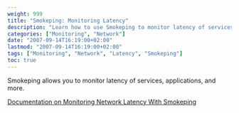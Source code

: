```yaml
---
weight: 999
title: "Smokeping: Monitoring Latency"
description: "Learn how to use Smokeping to monitor latency of services and applications."
categories: ["Monitoring", "Network"]
date: "2007-09-14T16:19:00+02:00"
lastmod: "2007-09-14T16:19:00+02:00"
tags: ["Monitoring", "Network", "Latency", "Smokeping"]
toc: true
---
```


Smokeping allows you to monitor latency of services, applications, and more.

[Documentation on Monitoring Network Latency With Smokeping](/pdf/monitoring_network_latency_with_smokeping.pdf)
